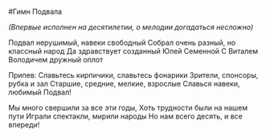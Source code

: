 #Гимн Подвала

*(Впервые исполнен на десятилетии, о мелодии догадаться несложно)*
	 

Подвал нерушимый, навеки свободный
Собрал очень разный, но классный народ
Да здравствует созданный Юлей Семенной
С Виталем Володичем дружный оплот
	 
Припев:
Славьтесь кирпичики, славьтесь фонарики
Зрители, спонсоры, рубка и зал
Старшие, средние, мелкие, взрослые
Славься навеки, любимый Подвал!
	 
Мы много свершили за все эти годы,
Хоть трудности были на нашем пути
Играли спектакли, мирили народы
Но нам всего десять, и все впереди!
